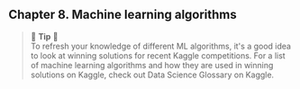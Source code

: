 ## Chapter 8. Machine learning algorithms


> 🌳 **Tip** 🌳<br>
To refresh your knowledge of different ML algorithms, it's a good idea to look at winning solutions for recent Kaggle competitions. For a list of machine learning algorithms and how they are used in winning solutions on Kaggle, check out Data Science Glossary on Kaggle.